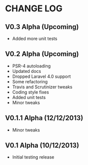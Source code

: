 CHANGE LOG
==========


## V0.3 Alpha (Upcoming)

* Added more unit tests


## V0.2 Alpha (Upcoming)

* PSR-4 autoloading
* Updated docs
* Dropped Laravel 4.0 support
* Some refactoring
* Travis and Scrutinizer tweaks
* Coding style fixes
* Added unit tests
* Minor tweaks


## V0.1.1 Alpha (12/12/2013)

* Minor tweaks


## V0.1 Alpha (10/12/2013)

* Initial testing release
